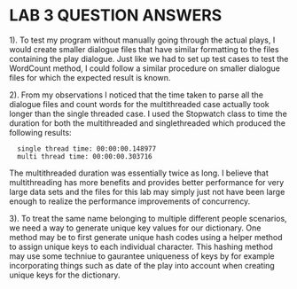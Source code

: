 # LAB 3 QUESTION ANSWERS

1). To test my program without manually going through the actual plays, I would create smaller dialogue files that have similar formatting 
to the files containing the play dialogue. Just like we had to set up test cases to test the WordCount method, I could follow a similar procedure on 
smaller dialogue files for which the expected result is known.

2). From my observations I noticed that the time taken to parse all the dialogue files and count words for the multithreaded case actually took longer than 
the single threaded case. I used the Stopwatch class to time the duration for both the multithreaded and singlethreaded which produced the following results:

      single thread time: 00:00:00.148977
      multi thread time: 00:00:00.303716
      
The multithreaded duration was essentially twice as long. I believe that multithreading has more benefits and provides better performance for very large data sets
and the files for this lab may simply just not have been large enough to realize the performance improvements of concurrency.

3). To treat the same name belonging to multiple different people scenarios, we need a way to generate unique key values for our dictionary. One method may be to first 
generate unique hash codes using a helper method to assign unique keys to each individual character. This hashing method may use some techniue to gaurantee uniqueness of keys 
by for example incorporating things such as date of the play into account when creating unique keys for the dictionary.
